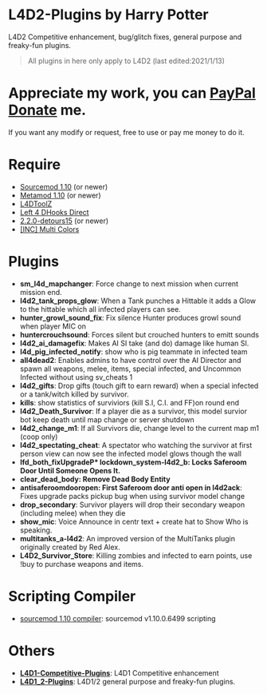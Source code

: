 # L4D2-Plugins by Harry Potter
L4D2 Competitive enhancement, bug/glitch fixes, general purpose and freaky-fun plugins.
>All plugins in here only apply to L4D2 (last edited:2021/1/13)
# Appreciate my work, you can [PayPal Donate](https://paypal.me/Harry0215?locale.x=zh_TW) me.
If you want any modify or request, free to use or pay me money to do it.
# Require
* [Sourcemod 1.10](https://www.sourcemod.net/downloads.php?branch=1.10-dev) (or newer)
* [Metamod 1.10](https://www.sourcemm.net/downloads.php?branch=1.10-dev) (or newer)
* [L4DToolZ](https://forums.alliedmods.net/showthread.php?t=93600)
* [Left 4 DHooks Direct](https://forums.alliedmods.net/showthread.php?p=2684862)
* [2.2.0-detours15](https://forums.alliedmods.net/showpost.php?p=2588686&postcount=589) (or newer)
* [[INC] Multi Colors](https://forums.alliedmods.net/showthread.php?t=247770)

# Plugins
* <b>sm_l4d_mapchanger</b>: Force change to next mission when current mission end.
* <b>l4d2_tank_props_glow</b>: When a Tank punches a Hittable it adds a Glow to the hittable which all infected players can see.
* <b>hunter_growl_sound_fix</b>: Fix silence Hunter produces growl sound when player MIC on
* <b>huntercrouchsound</b>: Forces silent but crouched hunters to emitt sounds
* <b>l4d2_ai_damagefix</b>: Makes AI SI take (and do) damage like human SI.
* <b>l4d_pig_infected_notify</b>: show who is pig teammate in infected team
* <b>all4dead2</b>: Enables admins to have control over the AI Director and spawn all weapons, melee, items, special infected, and Uncommon Infected without using sv_cheats 1
* <b>l4d2_gifts</b>: Drop gifts (touch gift to earn reward) when a special infected or a tank/witch killed by survivor.
* <b>kills</b>: show statistics of surviviors (kill S.I, C.I. and FF)on round end
* <b>l4d2_Death_Survivor</b>: If a player die as a survivor, this model survior bot keep death until map change or server shutdown
* <b>l4d2_change_m1</b>: If all Survivors die, change level to the current map m1 (coop only)
* <b>l4d2_spectating_cheat</b>: A spectator who watching the survivor at first person view can now see the infected model glows though the wall
* <b>lfd_both_fixUpgradeP* <b>lockdown_system-l4d2_b</b>: Locks Saferoom Door Until Someone Opens It.
* <b>clear_dead_body</b>: Remove Dead Body Entity
* <b>antisaferoomdooropen</b>: First Saferoom door anti open in l4d2ack</b>: Fixes upgrade packs pickup bug when using survivor model change
* <b>drop_secondary</b>: Survivor players will drop their secondary weapon (including melee) when they die
* <b>show_mic</b>: Voice Announce in centr text + create hat to Show Who is speaking.
* <b>multitanks_a-l4d2</b>: An improved version of the MultiTanks plugin originally created by Red Alex.
* <b>L4D2_Survivor_Store</b>: Killing zombies and infected to earn points, use !buy to purchase weapons and items.
# Scripting Compiler
* [sourcemod 1.10 compiler](https://github.com/fbef0102/L4D2-Plugins/releases/download/v1.0/sourcemod_1.10_Compiler.zip): sourcemod v1.10.0.6499 scripting
# Others
* <b>[L4D1-Competitive-Plugins](https://github.com/fbef0102/L4D1-Competitive-Plugins)</b>: L4D1 Competitive enhancement
* <b>[L4D1_2-Plugins](https://github.com/fbef0102/L4D1_2-Plugins)</b>: L4D1/2 general purpose and freaky-fun plugins.
